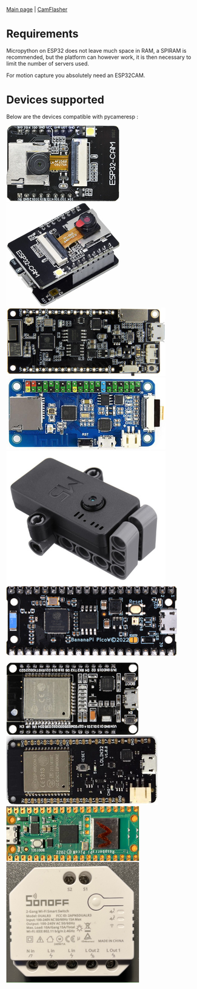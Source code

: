 [Main page](/README.md) | [CamFlasher](/doc/CAMFLASHER.md)

# Requirements

Micropython on ESP32 does not leave much space in RAM, a SPIRAM is recommended, but the platform can however work, it is then necessary to limit the number of servers used.

For motion capture you absolutely need an ESP32CAM.

# Devices supported

Below are the devices compatible with pycameresp :

![ESP32CAM](/images/Device_ESP32CAM.jpg "ESP32CAM")
![ESP32CAM-MB](/images/Device_ESP32CAM-MB.jpg "ESP32CAM-MB")
![TTGO](/images/Device_TTGO.jpg "TTGO")
![ESP32ONE](/images/Device_ESP32ONE.jpg "ESP32ONE")
![M5StackCamera](/images/Device_M5StackCamera.jpg "M5StackCamera")
![BPI-Leaf-S3](/images/Device_BPI-Leaf-S3.png "BPI-Leaf-S3")

![NODEMCU](/images/Device_NODEMCU.jpg "NODE MCU")
![LOLIN32](/images/Device_LOLIN32.jpg "LOLIN32")
![PicoPi](/images/Device_PicoPi.png "Pico PI and Pico PI W")
![SONOFF R3](/images/Device_SonoffR3.png "SONOFF R3")

